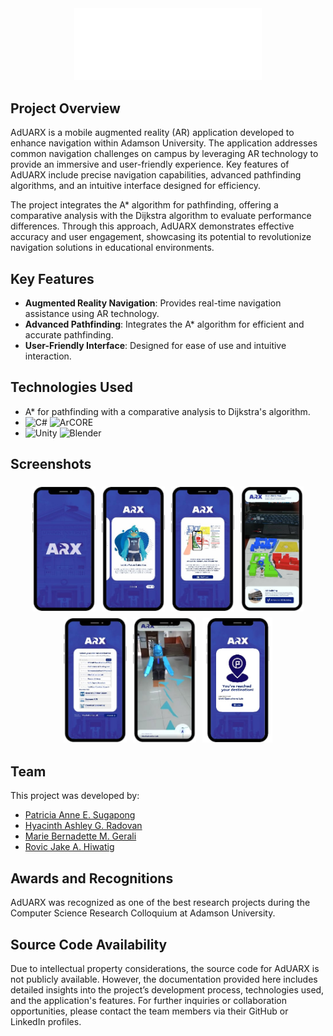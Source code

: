 <div align="center">
  <img src="images/logo.png" alt="AdUARX Logo" width="300"/>
</div>

## Project Overview

AdUARX is a mobile augmented reality (AR) application developed to enhance navigation within Adamson University. The application addresses common navigation challenges on campus by leveraging AR technology to provide an immersive and user-friendly experience. Key features of AdUARX include precise navigation capabilities, advanced pathfinding algorithms, and an intuitive interface designed for efficiency.

The project integrates the A* algorithm for pathfinding, offering a comparative analysis with the Dijkstra algorithm to evaluate performance differences. Through this approach, AdUARX demonstrates effective accuracy and user engagement, showcasing its potential to revolutionize navigation solutions in educational environments.

## Key Features

- **Augmented Reality Navigation**: Provides real-time navigation assistance using AR technology.
- **Advanced Pathfinding**: Integrates the A* algorithm for efficient and accurate pathfinding.
- **User-Friendly Interface**: Designed for ease of use and intuitive interaction.

## Technologies Used

- A* for pathfinding with a comparative analysis to Dijkstra's algorithm.
- ![C#](https://img.shields.io/badge/c%23-%23239120.svg?style=for-the-badge&logo=csharp&logoColor=white)
![ArCORE](https://custom-icon-badges.demolab.com/badge/-ARCore-plum?style=for-the-badge&logo=arcorelogo&logoColor=black)
- ![Unity](https://img.shields.io/badge/unity-%23000000.svg?style=for-the-badge&logo=unity&logoColor=white)
![Blender](https://img.shields.io/badge/blender-%23F5792A.svg?style=for-the-badge&logo=blender&logoColor=white)

## Screenshots

<div style="display: flex; flex-wrap: wrap; justify-content: center;">
  <img src="screenshots/screenshot (6).jpg" height="200" style="margin: 5px;"/>
  <img src="screenshots/screenshot (7).jpg" height="200" style="margin: 5px;"/>
  <img src="screenshots/screenshot (3).jpg" height="200" style="margin: 5px;"/>
  <img src="screenshots/screenshot (5).jpg" height="200" style="margin: 5px;"/>
  <img src="screenshots/screenshot (2).jpg" height="200" style="margin: 5px;"/>
  <img src="screenshots/screenshot (4).jpg" height="200" style="margin: 5px;"/>
  <img src="screenshots/screenshot (1).jpg" height="200" style="margin: 5px;"/>
</div>


## Team

This project was developed by:

- [Patricia Anne E. Sugapong](https://github.com/PatriciaSugapong)
- [Hyacinth Ashley G. Radovan](https://github.com/HyacinthAshleyRadovan)
- [Marie Bernadette M. Gerali](https://github.com/MarieGerali)
- [Rovic Jake A. Hiwatig](https://github.com/rovichwtg)

## Awards and Recognitions

AdUARX was recognized as one of the best research projects during the Computer Science Research Colloquium at Adamson University.

## Source Code Availability

Due to intellectual property considerations, the source code for AdUARX is not publicly available. However, the documentation provided here includes detailed insights into the project’s development process, technologies used, and the application's features. For further inquiries or collaboration opportunities, please contact the team members via their GitHub or LinkedIn profiles.



